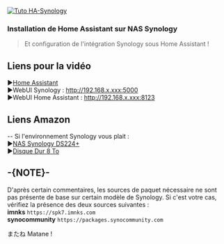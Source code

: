 [![Tuto HA-Synology](https://github.com/user-attachments/assets/ace80be6-7c6e-4554-a4e5-ba7e95307cfa)](https://youtu.be/qIt8PinZX7A)

### Installation de Home Assistant sur NAS Synology <br/>
> Et configuration de l'intégration Synology sous Home Assistant !

## Liens pour la vidéo

►[Home Assistant](https://www.home-assistant.io/)  <br/>
►WebUI Synology : http://192.168.x.xxx:5000 <br/>
►WebUI Home Assistant : http://192.168.x.xxx:8123

## Liens Amazon
-- Si l'environnement Synology vous plait :   <br/>
►[NAS Synology DS224+](https://amzn.to/3OIi4h0)  <br/>
►[Disque Dur 8 To](https://amzn.to/4gf8EVR)

## -{NOTE}-
D'après certain commentaires, les sources de paquet nécessaire ne sont pas présente de base sur certain modèle de Synology.
Si c'est votre cas, vérifiez la présence des deux sources suivantes :    <br/>
**imnks** `https://spk7.imnks.com`   <br/>
**synocommunity** `https://packages.synocommunity.com`   <br/>


またね Matane !
